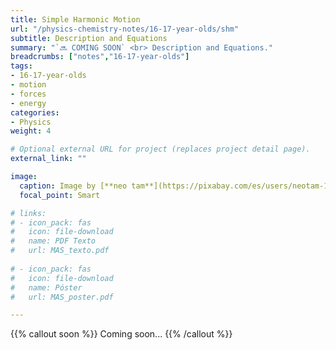 ```yaml
---
title: Simple Harmonic Motion
url: "/physics-chemistry-notes/16-17-year-olds/shm"
subtitle: Description and Equations
summary: "`🔜 COMING SOON` <br> Description and Equations."
breadcrumbs: ["notes","16-17-year-olds"]
tags:
- 16-17-year-olds
- motion
- forces
- energy
categories:
- Physics
weight: 4

# Optional external URL for project (replaces project detail page).
external_link: ""

image:
  caption: Image by [**neo tam**](https://pixabay.com/es/users/neotam-11291643/) on [Pixabay](https://pixabay.com/es/)
  focal_point: Smart

# links:
# - icon_pack: fas
#   icon: file-download
#   name: PDF Texto
#   url: MAS_texto.pdf
  
# - icon_pack: fas
#   icon: file-download
#   name: Póster
#   url: MAS_poster.pdf

---
```


{{% callout soon %}}
Coming soon...
{{% /callout %}}
